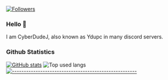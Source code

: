 [![Followers](https://img.shields.io/github/followers/CyberDudeJ?style=social)]()
### Hello 👋
I am CyberDudeJ, also known as Ydupc in many discord servers.
### Github Statistics
[![GitHub stats](https://github-readme-stats.vercel.app/api?username=CyberDudeJ)]()
![Top used langs](https://github-readme-stats.vercel.app/api/top-langs/?username=CyberDudeJ)
[![-----------------------------------------------------](https://raw.githubusercontent.com/andreasbm/readme/master/assets/lines/aqua.png)](#Important)


